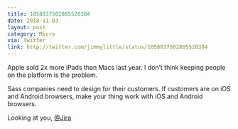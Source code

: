 ```yaml
---
title: 1058837502805520384
date: 2018-11-03
layout: post
category: Micro
via: Twitter
link: http://twitter.com/jimmylittle/status/1058837502805520384
---
```


Apple sold 2x more iPads than Macs last year. I don’t think keeping people on the platform is the problem. 

Sass companies need to design for their customers. If customers are on iOS and Android browsers, make your thing work with iOS and Android browsers.

Looking at you, <a href="https://twitter.com/Jira?ref_src=twsrc%5Etfw">@Jira</a>
